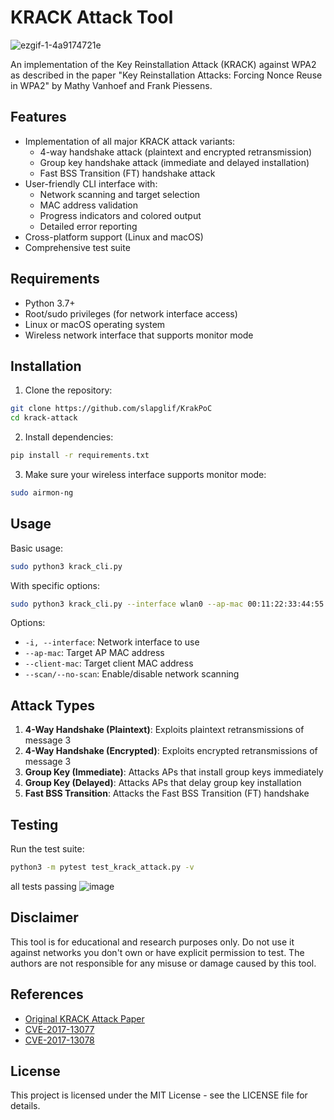 # KRACK Attack Tool

![ezgif-1-4a9174721e](https://github.com/user-attachments/assets/bce56522-7a00-49be-926d-a4c9fb6cb3f1)

An implementation of the Key Reinstallation Attack (KRACK) against WPA2 as described in the paper "Key Reinstallation Attacks: Forcing Nonce Reuse in WPA2" by Mathy Vanhoef and Frank Piessens.

## Features

- Implementation of all major KRACK attack variants:
  - 4-way handshake attack (plaintext and encrypted retransmission)
  - Group key handshake attack (immediate and delayed installation)
  - Fast BSS Transition (FT) handshake attack
- User-friendly CLI interface with:
  - Network scanning and target selection
  - MAC address validation
  - Progress indicators and colored output
  - Detailed error reporting
- Cross-platform support (Linux and macOS)
- Comprehensive test suite

## Requirements

- Python 3.7+
- Root/sudo privileges (for network interface access)
- Linux or macOS operating system
- Wireless network interface that supports monitor mode

## Installation

1. Clone the repository:
```bash
git clone https://github.com/slapglif/KrakPoC
cd krack-attack
```

2. Install dependencies:
```bash
pip install -r requirements.txt
```

3. Make sure your wireless interface supports monitor mode:
```bash
sudo airmon-ng
```

## Usage

Basic usage:
```bash
sudo python3 krack_cli.py
```

With specific options:
```bash
sudo python3 krack_cli.py --interface wlan0 --ap-mac 00:11:22:33:44:55 --client-mac aa:bb:cc:dd:ee:ff
```

Options:
- `-i, --interface`: Network interface to use
- `--ap-mac`: Target AP MAC address
- `--client-mac`: Target client MAC address
- `--scan/--no-scan`: Enable/disable network scanning

## Attack Types

1. **4-Way Handshake (Plaintext)**: Exploits plaintext retransmissions of message 3
2. **4-Way Handshake (Encrypted)**: Exploits encrypted retransmissions of message 3
3. **Group Key (Immediate)**: Attacks APs that install group keys immediately
4. **Group Key (Delayed)**: Attacks APs that delay group key installation
5. **Fast BSS Transition**: Attacks the Fast BSS Transition (FT) handshake

## Testing

Run the test suite:
```bash
python3 -m pytest test_krack_attack.py -v
```
all tests passing
![image](https://github.com/user-attachments/assets/e65b73f7-c62d-4bbf-b219-36ff16811e25)

## Disclaimer

This tool is for educational and research purposes only. Do not use it against networks you don't own or have explicit permission to test. The authors are not responsible for any misuse or damage caused by this tool.

## References

- [Original KRACK Attack Paper](https://papers.mathyvanhoef.com/ccs2017.pdf)
- [CVE-2017-13077](https://nvd.nist.gov/vuln/detail/CVE-2017-13077)
- [CVE-2017-13078](https://nvd.nist.gov/vuln/detail/CVE-2017-13078)

## License

This project is licensed under the MIT License - see the LICENSE file for details. 
